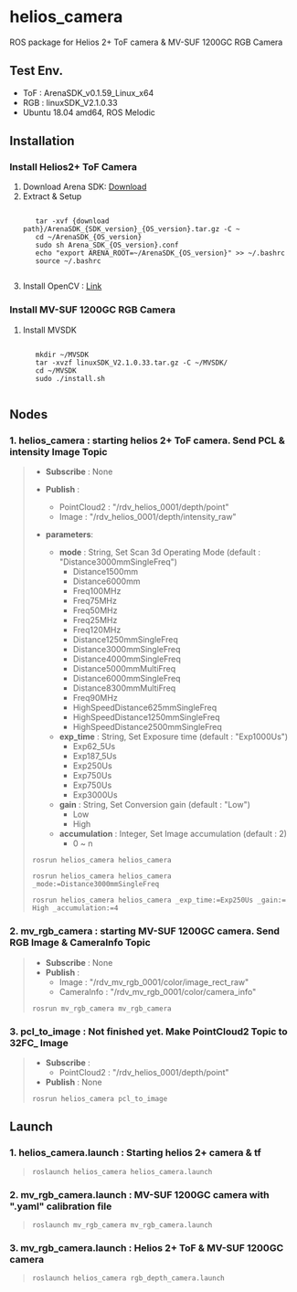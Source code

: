 # helios_camera
ROS package for Helios 2+ ToF camera & MV-SUF 1200GC RGB Camera

## Test Env.
- ToF : ArenaSDK_v0.1.59_Linux_x64
- RGB : linuxSDK_V2.1.0.33
- Ubuntu 18.04 amd64, ROS Melodic

## Installation
### Install Helios2+ ToF Camera
1. Download Arena SDK: [Download](https://thinklucid.com/downloads-hub/, "arena sdk")
2. Extract & Setup
    <pre><code>
      tar -xvf {download path}/ArenaSDK_{SDK_version}_{OS_version}.tar.gz -C ~
      cd ~/ArenaSDK_{OS_version}
      sudo sh Arena_SDK_{OS_version}.conf
      echo "export ARENA_ROOT=~/ArenaSDK_{OS_version}" >> ~/.bashrc
      source ~/.bashrc
    </pre></code>
3. Install OpenCV : [Link](https://support.thinklucid.com/using-opencv-with-arena-sdk-on-linux/, "install opencv")
### Install MV-SUF 1200GC RGB Camera
1. Install MVSDK
    <pre><code>
      mkdir ~/MVSDK
      tar -xvzf linuxSDK_V2.1.0.33.tar.gz -C ~/MVSDK/
      cd ~/MVSDK
      sudo ./install.sh
    </pre></code>

## Nodes
### 1. helios_camera : starting helios 2+ ToF camera. Send PCL & intensity Image Topic
  > * **Subscribe** : None
  > * **Publish** : 
  >   + PointCloud2 : "/rdv_helios_0001/depth/point"
  >   + Image : "/rdv_helios_0001/depth/intensity_raw"
  >   
  > * **parameters**:
  >   + **mode** : String, Set Scan 3d Operating Mode (default : "Distance3000mmSingleFreq")
  >     - Distance1500mm
  >     - Distance6000mm
  >     - Freq100MHz
  >     - Freq75MHz
  >     - Freq50MHz
  >     - Freq25MHz
  >     - Freq120MHz
  >     - Distance1250mmSingleFreq
  >     - Distance3000mmSingleFreq
  >     - Distance4000mmSingleFreq
  >     - Distance5000mmMultiFreq
  >     - Distance6000mmSingleFreq
  >     - Distance8300mmMultiFreq
  >     - Freq90MHz
  >     - HighSpeedDistance625mmSingleFreq
  >     - HighSpeedDistance1250mmSingleFreq
  >     - HighSpeedDistance2500mmSingleFreq
  >   + **exp_time** : String, Set Exposure time (default : "Exp1000Us")
  >     - Exp62_5Us
  >     - Exp187_5Us
  >     - Exp250Us
  >     - Exp750Us
  >     - Exp750Us
  >     - Exp3000Us
  >   + **gain** : String, Set Conversion gain (default : "Low")
  >     - Low
  >     - High
  >   + **accumulation** : Integer, Set Image accumulation (default : 2)
  >     - 0 ~ n
  >
  > <pre><code>rosrun helios_camera helios_camera</code></pre>
  > <pre><code>rosrun helios_camera helios_camera _mode:=Distance3000mmSingleFreq</code></pre>
  > <pre><code>rosrun helios_camera helios_camera _exp_time:=Exp250Us _gain:= High _accumulation:=4</code></pre>

### 2. mv_rgb_camera : starting MV-SUF 1200GC camera. Send RGB Image & CameraInfo Topic
  > * **Subscribe** : None
  > * **Publish** : 
  >   + Image : "/rdv_mv_rgb_0001/color/image_rect_raw"
  >   + CameraInfo : "/rdv_mv_rgb_0001/color/camera_info"
  >
  > <pre><code>rosrun mv_rgb_camera mv_rgb_camera</code></pre>
  
### 3. pcl_to_image : Not finished yet. Make PointCloud2 Topic to 32FC_ Image
  > * **Subscribe** :
  >   + PointCloud2 : "/rdv_helios_0001/depth/point"
  > * **Publish** : None
  >
  > <pre><code>rosrun helios_camera pcl_to_image</code></pre>


## Launch
### 1. helios_camera.launch : Starting helios 2+ camera & tf
  > <pre><code>roslaunch helios_camera helios_camera.launch</code></pre>
  
### 2. mv_rgb_camera.launch : MV-SUF 1200GC camera with ".yaml" calibration file
  > <pre><code>roslaunch mv_rgb_camera mv_rgb_camera.launch</code></pre>
  
### 3. mv_rgb_camera.launch : Helios 2+ ToF & MV-SUF 1200GC camera
  > <pre><code>roslaunch helios_camera rgb_depth_camera.launch</code></pre>
